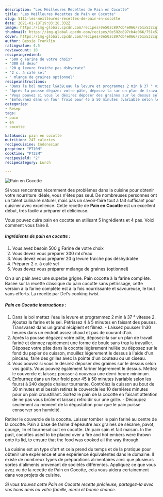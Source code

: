 ```yaml
---
description: "Les Meilleures Recettes de Pain en Cocotte"
title: "Les Meilleures Recettes de Pain en Cocotte"
slug: 5111-les-meilleures-recettes-de-pain-en-cocotte
date: 2021-01-18T19:03:28.332Z
image: https://img-global.cpcdn.com/recipes/0e502c897cb4e066/751x532cq70/pain-en-cocotte-photo-principale-de-la-recette.jpg
thumbnail: https://img-global.cpcdn.com/recipes/0e502c897cb4e066/751x532cq70/pain-en-cocotte-photo-principale-de-la-recette.jpg
cover: https://img-global.cpcdn.com/recipes/0e502c897cb4e066/751x532cq70/pain-en-cocotte-photo-principale-de-la-recette.jpg
author: Bessie Franklin
ratingvalue: 4.5
reviewcount: 10
recipeingredient:
- "500 g Farine de votre choix"
- "300 ml deau"
- "20 g levure fraiche pas dshydrate"
- "2 c. à café sel"
- " mlange de graines optionnel"
recipeinstructions:
- "Dans le bol mettez l&#39;eau la levure et programmez 2 min à 37 ° vitesse 2. Ajoutez la farine et le sel. Pétrissez 4 à 5 minutes en faisant des pauses. Transvasez dans un grand récipient et filmez. Laissez pousser 1h30 heures dans un endroit assez chaud et pas de courant d&#39;air."
- "Après la pousse dégazez votre pâte, déposez-la sur un plan de travail fariné et donnez rapidement une forme de boule sans trop la travailler. Déposez votre pâte dans la cocotte légèrement huilée ou déposez sur le fond du papier de cuisson, mouillez légèrement le dessus à l&#39;aide d&#39;un pinceau, faire des grilles avec la pointe d&#39;un couteau ou un ciseau."
- "Vous pouvez si vous le désirez déposer des graines sur le dessus selon vos goûts. Vous pouvez également fariner légèrement le dessus. Mettez le couvercle et laissez pousser à nouveau une demi-heure minimum."
- "Enfournez dans un four froid pour 45 à 50 minutes (variable selon les fours) à 240 degrés chaleur tournante. Contrôlez la cuisson au bout de 30 minutes et si besoin retirez le couvercle les 10 dernières minutes pour un pain croustillant. Sortez le pain de la cocotte en faisant attention de ne pas vous brûler et laissez refroidir sur une grille. Découpez seulement au moment de la dégustation pour que le pain puisse conserver son humidité."
categories:
- Resep
tags:
- pain
- en
- cocotte

katakunci: pain en cocotte 
nutrition: 247 calories
recipecuisine: Indonesian
preptime: "PT10M"
cooktime: "PT32M"
recipeyield: "2"
recipecategory: Lunch

---
```



![Pain en Cocotte](https://img-global.cpcdn.com/recipes/0e502c897cb4e066/751x532cq70/pain-en-cocotte-photo-principale-de-la-recette.jpg)

Si vous rencontrez récemment des problèmes dans la cuisine pour obtenir votre nourriture idéale, vous n'êtes pas seul. De nombreuses personnes ont un talent culinaire naturel, mais pas un savoir-faire tout à fait suffisant pour cuisiner avec excellence. Cette recette de <strong> Pain en Cocotte </strong> est un excellent début, très facile à préparer et délicieuse.

<!--inarticleads1-->

Vous pouvez cuire pain en cocotte en utilisant 5 Ingrédients et 4 pas. Voici comment vous faire il.

##### Ingrédients de pain en cocotte :

1. Vous avez besoin 500 g Farine de votre choix
1. Vous devez vous préparer 300 ml d&#39;eau
1. Vous devez vous préparer 20 g levure fraiche pas déshydratée
1. Préparer 2 c. à café sel
1. Vous devez vous préparer  mélange de graines (optionnel)


On a un pain avec une superbe grigne. Pain cocotte à la farine complète. Basée sur la recette classique du pain cocotte sans pétrissage, cette version à la farine complète est à la fois nourrissante et savoureuse, le tout sans efforts. La recette par Del&#39;s cooking twist. 

<!--inarticleads2-->

##### Pain en Cocotte instructions :

1. Dans le bol mettez l&#39;eau la levure et programmez 2 min à 37 ° vitesse 2. Ajoutez la farine et le sel. Pétrissez 4 à 5 minutes en faisant des pauses. Transvasez dans un grand récipient et filmez. - Laissez pousser 1h30 heures dans un endroit assez chaud et pas de courant d&#39;air.
1. Après la pousse dégazez votre pâte, déposez-la sur un plan de travail fariné et donnez rapidement une forme de boule sans trop la travailler. Déposez votre pâte dans la cocotte légèrement huilée ou déposez sur le fond du papier de cuisson, mouillez légèrement le dessus à l&#39;aide d&#39;un pinceau, faire des grilles avec la pointe d&#39;un couteau ou un ciseau.
1. Vous pouvez si vous le désirez déposer des graines sur le dessus selon vos goûts. Vous pouvez également fariner légèrement le dessus. Mettez le couvercle et laissez pousser à nouveau une demi-heure minimum.
1. Enfournez dans un four froid pour 45 à 50 minutes (variable selon les fours) à 240 degrés chaleur tournante. Contrôlez la cuisson au bout de 30 minutes et si besoin retirez le couvercle les 10 dernières minutes pour un pain croustillant. Sortez le pain de la cocotte en faisant attention de ne pas vous brûler et laissez refroidir sur une grille. - Découpez seulement au moment de la dégustation pour que le pain puisse conserver son humidité.


Retirer le couvercle de la cocotte. Laisser tomber le pain fariné au centre de la cocotte. Pain à base de farine d&#39;épeautre aux graines de sésame, pavot, courge, lin et tournesol cuit en cocotte. Un pain sain et fait maison. In the past, cocottes used to be placed over a fire and hot embers were thrown onto its lid, to ensure that the food was cooked all the way through. 

<!--inarticleads1-->

<p>
La cuisine est un type d'art et cela prend du temps et de la pratique pour obtenir une expérience et une expérience équivalentes dans le domaine. Il existe de nombreux types de préparations alimentaires ainsi que plusieurs sortes d'aliments provenant de sociétés différentes. Appliquez ce que vous avez vu de la recette de Pain en Cocotte, cela vous aidera certainement dans vos projets de cuisine.
</p>

<p>
<i>Si vous trouvez cette Pain en Cocotte recette précieuse, partagez-la avec vos bons amis ou votre famille, merci et bonne chance.</i>
</p>

